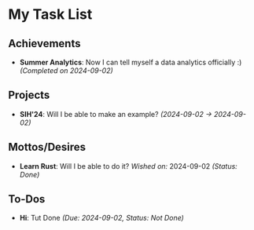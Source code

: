 
# My Task List

## Achievements
- **Summer Analytics**: Now I can tell myself a data analytics officially :) *(Completed on 2024-09-02)*

## Projects
- **SIH'24**: Will I be able to make an example? *(2024-09-02 -> 2024-09-02)*

## Mottos/Desires
- **Learn Rust**: Will I be able to do it? 
 *Wished on:* 2024-09-02 *(Status: Done)*

## To-Dos
- **Hi**: Tut Done *(Due: 2024-09-02, Status: Not Done)*
    